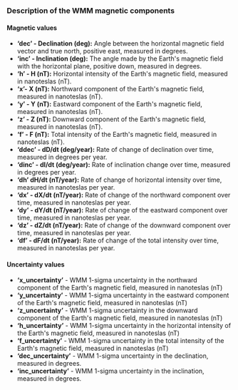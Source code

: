 ### Description of the WMM magnetic components

#### Magnetic values

- **‘dec’ - Declination (deg):** Angle between the horizontal magnetic field vector and true north, positive east, measured in degrees.
- **‘inc’ - Inclination (deg):** The angle made by the Earth's magnetic field with the horizontal plane, positive down, measured in degrees.
- **‘h’ - H (nT):** Horizontal intensity of the Earth's magnetic field, measured in nanoteslas (nT).
- **‘x’- X (nT):** Northward component of the Earth's magnetic field, measured in nanoteslas (nT).
- **‘y’ - Y (nT):** Eastward component of the Earth's magnetic field, measured in nanoteslas (nT).
- **‘z’ - Z (nT):** Downward component of the Earth's magnetic field, measured in nanoteslas (nT).
- **‘f’ - F (nT):** Total intensity of the Earth's magnetic field, measured in nanoteslas (nT).
- **‘ddec’ - dD/dt (deg/year):** Rate of change of declination over time, measured in degrees per year.
- **‘dinc’ - dI/dt (deg/year):** Rate of inclination change over time, measured in degrees per year.
- **‘dh’ dH/dt (nT/year):** Rate of change of horizontal intensity over time, measured in nanoteslas per year.
- **‘dx’ - dX/dt (nT/year):** Rate of change of the northward component over time, measured in nanoteslas per year.
- **‘dy’ - dY/dt (nT/year):** Rate of change of the eastward component over time, measured in nanoteslas per year.
- **‘dz’ - dZ/dt (nT/year):** Rate of change of the downward component over time, measured in nanoteslas per year.
- **‘df’ - dF/dt (nT/year):** Rate of change of the total intensity over time, measured in nanoteslas per year.


#### Uncertainty values
- **‘x_uncertainty’** - WMM 1-sigma uncertainty in the northward component of the Earth's magnetic field, measured in nanoteslas (nT)
- **‘y_uncertainty’** - WMM 1-sigma uncertainty in the eastward component of the Earth's magnetic field, measured in nanoteslas (nT)
- **‘z_uncertainty’** - WMM 1-sigma uncertainty in the downward component of the Earth's magnetic field, measured in nanoteslas (nT)
- **‘h_uncertainty’** - WMM 1-sigma uncertainty in the horizontal intensity of the Earth's magnetic field, measured in nanoteslas (nT)
- **‘f_uncertainty’** - WMM 1-sigma uncertainty in the total intensity of the Earth's magnetic field, measured in nanoteslas (nT)
- **‘dec_uncertainty’** - WMM 1-sigma uncertainty in the declination, measured in degrees.
- **‘inc_uncertainty’** - WMM 1-sigma uncertainty in the inclination, measured in degrees.

